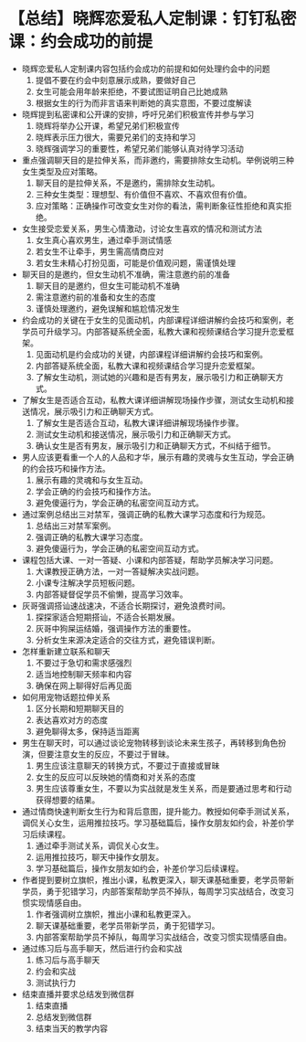 # 【总结】晓辉恋爱私人定制课：钉钉私密课：约会成功的前提

-   晓辉恋爱私人定制课内容包括约会成功的前提和如何处理约会中的问题
    1.  提倡不要在约会中刻意展示成熟，要做好自己
    2.  女生可能会用年龄来拒绝，不要试图证明自己比她成熟
    3.  根据女生的行为而非言语来判断她的真实意图，不要过度解读
-   晓辉提到私密课和公开课的安排，呼吁兄弟们积极宣传并参与学习
    1.  晓辉将举办公开课，希望兄弟们积极宣传
    2.  晓辉表示压力很大，需要兄弟们的支持和学习
    3.  晓辉强调学习的重要性，希望兄弟们能够认真对待学习活动
-   重点强调聊天目的是拉伸关系，而非邀约，需要排除女生动机。举例说明三种女生类型及应对策略。
    1.  聊天目的是拉伸关系，不是邀约，需排除女生动机。
    2.  三种女生类型：理想型、有价值但不喜欢、不喜欢但有价值。
    3.  应对策略：正确操作可改变女生对你的看法，需判断象征性拒绝和真实拒绝。
-   女生接受恋爱关系，男生心情激动，讨论女生喜欢的情况和测试方法
    1.  女生真心喜欢男生，通过牵手测试情感
    2.  若女生不让牵手，男生需高情商应对
    3.  若女生未精心打扮见面，可能是价值观问题，需谨慎处理
-   聊天目的是邀约，但女生动机不准确，需注意邀约前的准备
    1.  聊天目的是邀约，但女生可能动机不准确
    2.  需注意邀约前的准备和女生的态度
    3.  谨慎处理邀约，避免误解和尴尬情况发生
-   约会成功的关键在于女生的见面动机，内部课程详细讲解约会技巧和案例，老学员可升级学习。内部答疑系统全面，私教大课和视频课结合学习提升恋爱框架。
    1.  见面动机是约会成功的关键，内部课程详细讲解约会技巧和案例。
    2.  内部答疑系统全面，私教大课和视频课结合学习提升恋爱框架。
    3.  了解女生动机，测试她的兴趣和是否有男友，展示吸引力和正确聊天方式。
-   了解女生是否适合互动，私教大课详细讲解现场操作步骤，测试女生动机和接送情况，展示吸引力和正确聊天方式。
    1.  了解女生是否适合互动，私教大课详细讲解现场操作步骤。
    2.  测试女生动机和接送情况，展示吸引力和正确聊天方式。
    3.  确认女生是否有男友，展示吸引力和正确聊天方式，不纠结于细节。
-   男人应该更看重一个人的人品和才华，展示有趣的灵魂与女生互动，学会正确的约会技巧和操作方法。
    1.  展示有趣的灵魂和与女生互动。
    2.  学会正确的约会技巧和操作方法。
    3.  避免傻逼行为，学会正确的私密空间互动方式。
-   通过案例总结出三对禁军，强调正确的私教大课学习态度和行为规范。
    1.  总结出三对禁军案例。
    2.  强调正确的私教大课学习态度。
    3.  避免傻逼行为，学会正确的私密空间互动方式。
-   课程包括大课、一对一答疑、小课和内部答疑，帮助学员解决学习问题。
    1.  大课教授正确方法，一对一答疑解决实战问题。
    2.  小课专注解决学员短板问题。
    3.  内部答疑督促学员不偷懒，提高学习效率。
-   灰哥强调搭讪速战速决，不适合长期探讨，避免浪费时间。
    1.  探探家适合短期搭讪，不适合长期发展。
    2.  灰哥中狗屎运结婚，强调操作方法的重要性。
    3.  分析女生来源决定适合的交往方式，避免错误判断。
-   怎样重新建立联系和聊天
    1.  不要过于急切和需求感强烈
    2.  适当地控制聊天频率和内容
    3.  确保在网上聊得好后再见面
-   如何用宠物话题拉伸关系
    1.  区分长期和短期聊天目的
    2.  表达喜欢对方的态度
    3.  避免聊得太多，保持适当距离
-   男生在聊天时，可以通过谈论宠物转移到谈论未来生孩子，再转移到角色扮演，但要注意女生的反应，不要过于冒昧。
    1.  男生应该注意聊天的转换方式，不要过于直接或冒昧
    2.  女生的反应可以反映她的情商和对关系的态度
    3.  男生应该尊重女生，不要以为实战就是发生关系，而是要通过思考和行动获得想要的结果。
-   通过情商快速判断女生行为和背后意图，提升能力。教授如何牵手测试关系，调侃关心女生，运用推拉技巧。学习基础篇后，操作女朋友如约会，补差价学习后续课程。
    1.  通过牵手测试关系，调侃关心女生。
    2.  运用推拉技巧，聊天中操作女朋友。
    3.  学习基础篇后，操作女朋友如约会，补差价学习后续课程。
-   作者提到要树立旗帜，推出小课，私教更深入，聊天课基础重要，老学员带新学员，勇于犯错学习，内部答案帮助学员不掉队，每周学习实战结合，改变习惯实现情感自由。
    1.  作者强调树立旗帜，推出小课和私教更深入。
    2.  聊天课基础重要，老学员带新学员，勇于犯错学习。
    3.  内部答案帮助学员不掉队，每周学习实战结合，改变习惯实现情感自由。
-   通过练习后与高手聊天，然后进行约会和实战
    1.  练习后与高手聊天
    2.  约会和实战
    3.  测试执行力
-   结束直播并要求总结发到微信群
    1.  结束直播
    2.  总结发到微信群
    3.  结束当天的教学内容